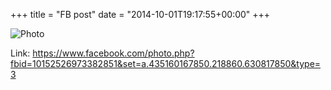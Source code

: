 +++
title = "FB post"
date = "2014-10-01T19:17:55+00:00"
+++



![Photo](https://scontent.xx.fbcdn.net/v/t1.0-0/s130x130/983792_10152526973382851_8148380869749014540_n.jpg?oh=8c42e6af9dc8410f9e2437fc52ff9614&oe=599A8177)


Link: https://www.facebook.com/photo.php?fbid=10152526973382851&set=a.435160167850.218860.630817850&type=3
